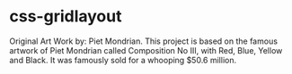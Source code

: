 # css-gridlayout
Original Art Work by: Piet Mondrian. This project is based on the famous artwork of Piet Mondrian called Composition No III, with Red, Blue, Yellow and Black. It was famously sold for a whooping $50.6 million.

